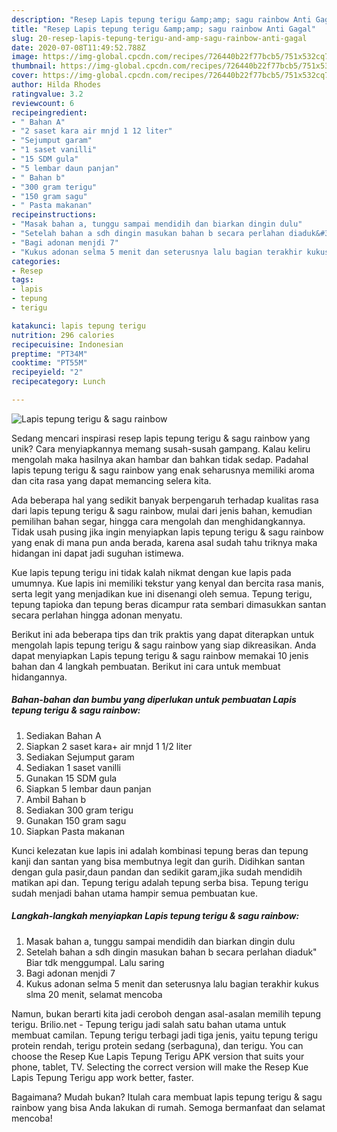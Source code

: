 ```yaml
---
description: "Resep Lapis tepung terigu &amp;amp; sagu rainbow Anti Gagal"
title: "Resep Lapis tepung terigu &amp;amp; sagu rainbow Anti Gagal"
slug: 20-resep-lapis-tepung-terigu-and-amp-sagu-rainbow-anti-gagal
date: 2020-07-08T11:49:52.788Z
image: https://img-global.cpcdn.com/recipes/726440b22f77bcb5/751x532cq70/lapis-tepung-terigu-sagu-rainbow-foto-resep-utama.jpg
thumbnail: https://img-global.cpcdn.com/recipes/726440b22f77bcb5/751x532cq70/lapis-tepung-terigu-sagu-rainbow-foto-resep-utama.jpg
cover: https://img-global.cpcdn.com/recipes/726440b22f77bcb5/751x532cq70/lapis-tepung-terigu-sagu-rainbow-foto-resep-utama.jpg
author: Hilda Rhodes
ratingvalue: 3.2
reviewcount: 6
recipeingredient:
- " Bahan A"
- "2 saset kara air mnjd 1 12 liter"
- "Sejumput garam"
- "1 saset vanilli"
- "15 SDM gula"
- "5 lembar daun panjan"
- " Bahan b"
- "300 gram terigu"
- "150 gram sagu"
- " Pasta makanan"
recipeinstructions:
- "Masak bahan a, tunggu sampai mendidih dan biarkan dingin dulu"
- "Setelah bahan a sdh dingin masukan bahan b secara perlahan diaduk&#34; Biar tdk menggumpal. Lalu saring"
- "Bagi adonan menjdi 7"
- "Kukus adonan selma 5 menit dan seterusnya lalu bagian terakhir kukus slma 20 menit, selamat mencoba"
categories:
- Resep
tags:
- lapis
- tepung
- terigu

katakunci: lapis tepung terigu 
nutrition: 296 calories
recipecuisine: Indonesian
preptime: "PT34M"
cooktime: "PT55M"
recipeyield: "2"
recipecategory: Lunch

---
```



![Lapis tepung terigu &amp; sagu rainbow](https://img-global.cpcdn.com/recipes/726440b22f77bcb5/751x532cq70/lapis-tepung-terigu-sagu-rainbow-foto-resep-utama.jpg)

Sedang mencari inspirasi resep lapis tepung terigu &amp; sagu rainbow yang unik? Cara menyiapkannya memang susah-susah gampang. Kalau keliru mengolah maka hasilnya akan hambar dan bahkan tidak sedap. Padahal lapis tepung terigu &amp; sagu rainbow yang enak seharusnya memiliki aroma dan cita rasa yang dapat memancing selera kita.

Ada beberapa hal yang sedikit banyak berpengaruh terhadap kualitas rasa dari lapis tepung terigu &amp; sagu rainbow, mulai dari jenis bahan, kemudian pemilihan bahan segar, hingga cara mengolah dan menghidangkannya. Tidak usah pusing jika ingin menyiapkan lapis tepung terigu &amp; sagu rainbow yang enak di mana pun anda berada, karena asal sudah tahu triknya maka hidangan ini dapat jadi suguhan istimewa.

Kue lapis tepung terigu ini tidak kalah nikmat dengan kue lapis pada umumnya. Kue lapis ini memiliki tekstur yang kenyal dan bercita rasa manis, serta legit yang menjadikan kue ini disenangi oleh semua. Tepung terigu, tepung tapioka dan tepung beras dicampur rata sembari dimasukkan santan secara perlahan hingga adonan menyatu.


Berikut ini ada beberapa tips dan trik praktis yang dapat diterapkan untuk mengolah lapis tepung terigu &amp; sagu rainbow yang siap dikreasikan. Anda dapat menyiapkan Lapis tepung terigu &amp; sagu rainbow memakai 10 jenis bahan dan 4 langkah pembuatan. Berikut ini cara untuk membuat hidangannya.

<!--inarticleads1-->

##### Bahan-bahan dan bumbu yang diperlukan untuk pembuatan Lapis tepung terigu &amp; sagu rainbow:

1. Sediakan  Bahan A
1. Siapkan 2 saset kara+ air mnjd 1 1/2 liter
1. Sediakan Sejumput garam
1. Sediakan 1 saset vanilli
1. Gunakan 15 SDM gula
1. Siapkan 5 lembar daun panjan
1. Ambil  Bahan b
1. Sediakan 300 gram terigu
1. Gunakan 150 gram sagu
1. Siapkan  Pasta makanan


Kunci kelezatan kue lapis ini adalah kombinasi tepung beras dan tepung kanji dan santan yang bisa membutnya legit dan gurih. Didihkan santan dengan gula pasir,daun pandan dan sedikit garam,jika sudah mendidih matikan api dan. Tepung terigu adalah tepung serba bisa. Tepung terigu sudah menjadi bahan utama hampir semua pembuatan kue. 

<!--inarticleads2-->

##### Langkah-langkah menyiapkan Lapis tepung terigu &amp; sagu rainbow:

1. Masak bahan a, tunggu sampai mendidih dan biarkan dingin dulu
1. Setelah bahan a sdh dingin masukan bahan b secara perlahan diaduk&#34; Biar tdk menggumpal. Lalu saring
1. Bagi adonan menjdi 7
1. Kukus adonan selma 5 menit dan seterusnya lalu bagian terakhir kukus slma 20 menit, selamat mencoba


Namun, bukan berarti kita jadi ceroboh dengan asal-asalan memilih tepung terigu. Brilio.net - Tepung terigu jadi salah satu bahan utama untuk membuat camilan. Tepung terigu terbagi jadi tiga jenis, yaitu tepung terigu protein rendah, terigu protein sedang (serbaguna), dan terigu. You can choose the Resep Kue Lapis Tepung Terigu APK version that suits your phone, tablet, TV. Selecting the correct version will make the Resep Kue Lapis Tepung Terigu app work better, faster. 

Bagaimana? Mudah bukan? Itulah cara membuat lapis tepung terigu &amp; sagu rainbow yang bisa Anda lakukan di rumah. Semoga bermanfaat dan selamat mencoba!
